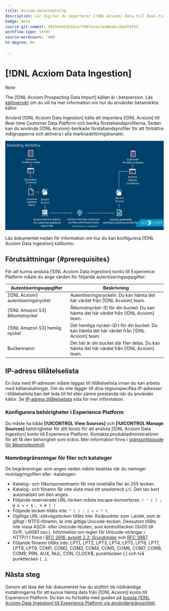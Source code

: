 ```yaml
---
title: Acxiom-datainmatning
description: Lär dig hur du importerar [!DNL Acxiom] data till Real-time Customer Data Platform, berika förstahandsprofiler, förbättra målgrupperna och aktivera i alla marknadsföringskanaler.
badge: Beta
source-git-commit: 9419da451616ca7f087ecea7aa66a6c10a474fb3
workflow-type: tm+mt
source-wordcount: '469'
ht-degree: 0%

---
```


# [!DNL Acxiom Data Ingestion]

>[!NOTE]
>
>The [!DNL Acxiom Prospecting Data Import] källan är i betaversion. Läs [källöversikt](../../home.md#terms-and-conditions) om du vill ha mer information om hur du använder betamärkta källor.

Använd [!DNL Acxiom Data Ingestion] källa att importera [!DNL Acxiom] till Real-time Customer Data Platform och berika förstahandsprofilerna. Sedan kan du använda [!DNL Acxiom]-berikade förstahandsprofiler för att förbättra målgrupperna och aktivera i alla marknadsföringskanaler.

![acxiom-data-inghit-workflow](../../images/tutorials/create/acxiom-data-enhancement-import/acxiom-data-ingestion.png)

Läs dokumentet nedan för information om hur du kan konfigurera [!DNL Acxiom Data Ingestion] källkonto.

## Förutsättningar {#prerequisites}

För att kunna ansluta [!DNL Acxiom Data Ingestion] konto till Experience Platform måste du ange värden för följande autentiseringsuppgifter:

| Autentiseringsuppgifter | Beskrivning |
| --- | --- |
| [!DNL Acxiom] autentiseringsnyckel | Autentiseringsnyckeln. Du kan hämta det här värdet från [!DNL Acxiom] team. |
| [!DNL Amazon S3] åtkomstnyckel | Åtkomstnyckel-ID för din bucket. Du kan hämta det här värdet från [!DNL Acxiom] team. |
| [!DNL Amazon S3] hemlig nyckel | Det hemliga nyckel-ID:t för din bucket. Du kan hämta det här värdet från [!DNL Acxiom] team. |
| Buckennamn | Det här är din bucket där filer delas. Du kan hämta det här värdet från [!DNL Acxiom] team. |

## IP-adress tillåtelselista

En lista med IP-adresser måste läggas till tillåtelselista innan du kan arbeta med källanslutningar. Om du inte lägger till dina regionspecifika IP-adresser i tillåtelselista kan det leda till fel eller sämre prestanda när du använder källor. Se [IP-adress tillåtelselista](../../ip-address-allow-list.md) sida för mer information.

### Konfigurera behörigheter i Experience Platform

Du måste ha båda **[!UICONTROL View Sources]** och **[!UICONTROL Manage Sources]** behörigheter för ditt konto för att ansluta [!DNL Acxiom Data Ingestion] konto till Experience Platform. Kontakta produktadministratören för att få den behörighet som krävs. Mer information finns i [gränssnittsguide för åtkomstkontroll](../../../access-control/ui/overview.md).

### Namnbegränsningar för filer och kataloger

De begränsningar som anges nedan måste beaktas när du namnger molnlagringsfilen eller -katalogen:

- Katalog- och filkomponentnamn får inte innehålla fler än 255 tecken.
- Katalog- och filnamn får inte sluta med ett snedstreck (`/`). Den tas bort automatiskt om den anges.
- Följande reserverade URL-tecken måste escape-konverteras: `! ' ( ) ; @ & = + $ , % # [ ]`
- Följande tecken tillåts inte: `" \ / : | < > * ?`.
- Ogiltiga URL-sökvägstecken tillåts inte. Kodpunkter som `\uE000`, som är giltigt i NTFS-filnamn, är inte giltiga Unicode-tecken. Dessutom tillåts inte vissa ASCII- eller Unicode-tecken, som kontrolltecken (0x00 till 0x1F, \u0081 osv.). Information om regler för Unicode-strängar i HTTP/1.1 finns i [RFC 2616, avsnitt 2.2: Grundregler](https://www.ietf.org/rfc/rfc2616.txt) och [RFC 3987](https://www.ietf.org/rfc/rfc3987.txt).
- Följande filnamn tillåts inte: LPT1, LPT2, LPT3, LPT4, LPT5, LPT6, LPT7, LPT8, LPT9, COM1, COM2, COM3, COM4, COM5, COM6, COM7, COM8, COM9, PRN, AUX, NUL, CON, CLOCK$, punkttecken (.) och två punkttecken (. .).

## Nästa steg

Genom att läsa det här dokumentet har du slutfört de nödvändiga inställningarna för att kunna hämta data från [!DNL Acxiom] konto till Experience Platform. Du kan nu fortsätta med guiden på [koppla [!DNL Acxiom Data Ingestion] till Experience Platform via användargränssnittet](../../tutorials/ui/create/data-partners/acxiom-data-ingestion.md).
